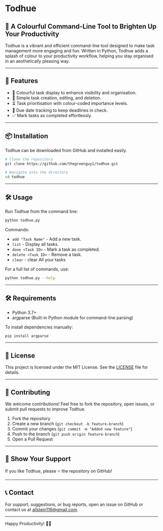 # Todhue

## 🌈 A Colourful Command-Line Tool to Brighten Up Your Productivity

Todhue is a vibrant and efficient command-line tool designed to make task management more engaging and fun. Written in Python, Todhue adds a splash of colour to your productivity workflow, helping you stay organised in an aesthetically pleasing way.

---

## 🚀 Features

- 🎨 Colourful task display to enhance visibility and organisation.
- 📝 Simple task creation, editing, and deletion.
- ⏳ Task prioritisation with colour-coded importance levels.
- 📅 Due date tracking to keep deadlines in check.
- ✅ Mark tasks as completed effortlessly.

---

## 📦 Installation

Todhue can be downloaded from GitHub and installed easily.

```sh
# Clone the repository
git clone https://github.com/thegreenguy1/todhue.git

# Navigate into the directory
cd todhue
```

---

## 🛠️ Usage

Run Todhue from the command line:

```sh
python todhue.py
```

Commands:

- `add "Task Name"` - Add a new task.
- `list` - Display all tasks.
- `done <Task ID>` - Mark a task as completed.
- `delete <Task ID>` - Remove a task.
- `clear` - clear All your tasks

For a full list of commands, use:
```sh
python todhue.py --help
```

---

## 🛠️ Requirements

- Python 3.7+
- argparse (Built-in Python module for command-line parsing)

To install dependencies manually:
```sh
pip install argparse
```

---

## 📜 License

This project is licensed under the MIT License. See the [LICENSE](LICENSE) file for details.

---

## 🤝 Contributing

We welcome contributions! Feel free to fork the repository, open issues, or submit pull requests to improve Todhue.

1. Fork the repository
2. Create a new branch (`git checkout -b feature-branch`)
3. Commit your changes (`git commit -m "Added new feature"`)
4. Push to the branch (`git push origin feature-branch`)
5. Open a Pull Request

---

## 🌟 Show Your Support

If you like Todhue, please ⭐ the repository on GitHub!

---

## 📞 Contact

For support, suggestions, or bug reports, open an issue on GitHub or contact us at [allstein119@gmail.com](mailto:your.email@example.com).

---

Happy Productivity! 🚀🎨

